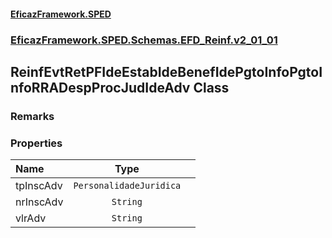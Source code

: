 #### [EficazFramework.SPED](EficazFrameworkSPED.md 'EficazFramework SPED')
### [EficazFramework.SPED.Schemas.EFD_Reinf.v2_01_01](EficazFramework.SPED.Schemas.EFD_Reinf.v2_01_01.md 'EficazFramework.SPED.Schemas.EFD_Reinf.v2_01_01')

## ReinfEvtRetPFIdeEstabIdeBenefIdePgtoInfoPgtoInfoRRADespProcJudIdeAdv Class

### Remarks
### Properties

| Name | Type | |
| :--- | :---: | :--- |
| tpInscAdv | `PersonalidadeJuridica` |  |
| nrInscAdv | `String` |  |
| vlrAdv | `String` |  |
